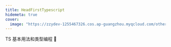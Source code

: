 ```yaml
---
title: HeadFirstTypescript
hidemeta: true
cover:
  image: "https://zzydev-1255467326.cos.ap-guangzhou.myqcloud.com/other/cover/typescript.png"
---
```


TS 基本用法和类型编程 🤸
